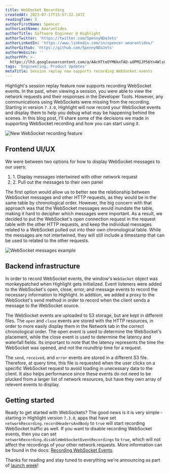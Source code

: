```yaml
---
title: WebSocket Recording
createdAt: 2023-07-17T15:57:12.147Z
readingTime: 5
authorFirstName: Spencer
authorLastName: Amarantides
authorTitle: Software Engineer @ Highlight
authorTwitter: 'https://twitter.com/SpennyNDaJets'
authorLinkedIn: 'https://www.linkedin.com/in/spencer-amarantides/'
authorGithub: 'https://github.com/SpennyNDaJets'
authorWebsite: ''
authorPFP: >-
  https://lh3.googleusercontent.com/a/AAcHTteOYM6knTAD-uOPM1JP56Yn4WlsGya6Dpnhq_ak6UJUY3Q=s576-c-no
tags: 'Engineering, Product Updates'
metaTitle: Session replay now supports recording WebSocket events
---
```


Highlight's session replay feature now supports recording WebSocket events. In the past, when viewing a session, you were able to view the network requests and their responses in the Developer Tools. However, any communications using WebSockets were missing from the recording. Starting in version `7.3.0`, Highlight will now record your WebSocket events and display them to help you debug what may be happening behind the scenes. In this blog post, I'll share some of the decisions we made in supporting WebSocket recording and how you can start using it.

![New WebSocket recording feature](/images/blog/web-socket-recording/overview.png)

## Frontend UI/UX

We were between two options for how to display WebSocket messages to our users:
<ol>
  <li>1. Display messages intertwined with other network request</li>
  <li>2. Pull out the messages to their own panel</li>
</ol>

The first option would allow us to better see the relationship between WebSocket messages and other HTTP requests, as they would be in the same table by chronological order. However, the big concern with that approach was that the WebSocket messages would inundate the table, making it hard to decipher which messages were important. As a result, we decided to put the WebSocket's open connection request in the request table with the other HTTP requests, and keep the individual messages related to a WebSocket pulled out into their own chronological table. While the messages are not intertwined, they will still include a timestamp that can be used to related to the other requests.

![WebSocket messages example](/images/blog/web-socket-recording/messages.png)

## Backend infrastructure

In order to record WebSocket events, the window's `WebSocket` object was monkeypatched when Highlight gets initialized. Event listeners were added to the WebSocket's open, close, error, and message events to record the necessary information to Highlight. In addition, we added a proxy to the WebSocket's send method in order to record when the client sends a message to the WebSocket source.

The WebSocket events are uploaded to S3 storage, but are kept in different files. The `open` and `close` events are stored with the HTTP resources, in order to more easily display them in the Network tab in the correct chronological order. The open event is used to determine the WebSocket's placement, while the close event is used to determine the latency and waterfall fields. Its important to note that the latency represents the time the WebSocket was opened, and not the roundtrip time for a request.

The `send`, `received`, and `error` events are stored in a different S3 file. Therefore, at query time, this file is requested when the user clicks on a specific WebSocket request to avoid loading in unecessary data to the client. It also helps performance since these events do not need to be plucked from a larger list of network resources, but have they own array of relevent events to display.

## Getting started

Ready to get started with WebSockets? The good news is it is very simple - starting in Highlight version `7.3.0`, apps that have set `networkRecording.recordHeadersAndBody` to `true` will start recording WebSocket traffic as well. If you want to disable recording WebSocket events, then you can set `networkRecording.disableWebSocketEventRecordings` to `true`, which will not affect the recordings of your other network requests. More information can be found in the docs: [Recording WebSocket Events](https://www.highlight.io/docs/getting-started/client-sdk/replay-configuration/recording-web-socket-events).

Thanks for reading and stay tuned to everything we're announcing as part of [launch week](https://highlight.io/launch-week)!
